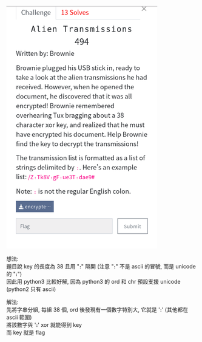 ![question](https://github.com/dreamisadream/CTF/blob/master/CTF_CONTEST/2019/RedpwnCTF/crypto/Alien%20Transmission/pic1.png)

想法:<br>
	題目說 key 的長度為 38 且用 "։" 隔開 (注意 "։" 不是 ascii 的冒號, 而是 unicode 的 "։") <br>
	因此用 python3 比較好解, 因為 python3 的 ord 和 chr 預設支援 unicode (python2 只有 ascii)<br>

解法:<br>
	先將字串分組, 每組 38 個, ord 後發現有一個數字特別大, 它就是 '։' (其他都在 ascii 範圍) <br>
	將該數字與 '։' xor 就能得到 key<br>
	而 key 就是 flag <br>
